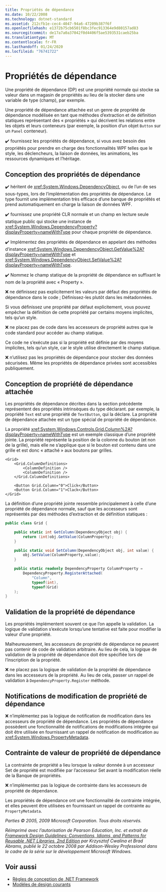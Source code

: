 ```yaml
---
title: Propriétés de dépendance
ms.date: 10/22/2008
ms.technology: dotnet-standard
ms.assetid: 212cfb1e-cec4-4047-94a6-47209b387f6f
ms.openlocfilehash: e1372b75cb6501f8bc3fec913364e9d80157ad83
ms.sourcegitcommit: de17a7a0a37042f0d4406f5ae5393531caeb25ba
ms.translationtype: MT
ms.contentlocale: fr-FR
ms.lasthandoff: 01/24/2020
ms.locfileid: "76741722"
---
```

# <a name="dependency-properties"></a>Propriétés de dépendance
Une propriété de dépendance (DP) est une propriété normale qui stocke sa valeur dans un magasin de propriétés au lieu de la stocker dans une variable de type (champ), par exemple.

 Une propriété de dépendance attachée est un genre de propriété de dépendance modélisée en tant que méthodes d’extraction et de définition statiques représentant des « propriétés » qui décrivent les relations entre les objets et leurs conteneurs (par exemple, la position d’un objet `Button` sur un `Panel` conteneur).

 ✔️ fournissez les propriétés de dépendance, si vous avez besoin des propriétés pour prendre en charge des fonctionnalités WPF telles que le style, les déclencheurs, la liaison de données, les animations, les ressources dynamiques et l’héritage.

## <a name="dependency-property-design"></a>Conception des propriétés de dépendance
 ✔️ héritent de <xref:System.Windows.DependencyObject>, ou de l’un de ses sous-types, lors de l’implémentation des propriétés de dépendance. Le type fournit une implémentation très efficace d’une banque de propriétés et prend automatiquement en charge la liaison de données WPF.

 ✔️ fournissez une propriété CLR normale et un champ en lecture seule statique public qui stocke une instance de <xref:System.Windows.DependencyProperty?displayProperty=nameWithType> pour chaque propriété de dépendance.

 ✔️ Implémentez des propriétés de dépendance en appelant des méthodes d’instance <xref:System.Windows.DependencyObject.GetValue%2A?displayProperty=nameWithType> et <xref:System.Windows.DependencyObject.SetValue%2A?displayProperty=nameWithType>.

 ✔️ Nommez le champ statique de la propriété de dépendance en suffixant le nom de la propriété avec « Property ».

 ❌ ne définissez pas explicitement les valeurs par défaut des propriétés de dépendance dans le code ; Définissez-les plutôt dans les métadonnées.

 Si vous définissez une propriété par défaut explicitement, vous pouvez empêcher la définition de cette propriété par certains moyens implicites, tels qu’un style.

 ❌ ne placez pas de code dans les accesseurs de propriété autres que le code standard pour accéder au champ statique.

 Ce code ne s’exécute pas si la propriété est définie par des moyens implicites, tels qu’un style, car le style utilise directement le champ statique.

 ❌ n’utilisez pas les propriétés de dépendance pour stocker des données sécurisées. Même les propriétés de dépendance privées sont accessibles publiquement.

## <a name="attached-dependency-property-design"></a>Conception de propriété de dépendance attachée
 Les propriétés de dépendance décrites dans la section précédente représentent des propriétés intrinsèques du type déclarant. par exemple, la propriété `Text` est une propriété de `TextButton`, qui la déclare. La propriété de dépendance attachée est un type spécial de propriété de dépendance.

 La propriété <xref:System.Windows.Controls.Grid.Column%2A?displayProperty=nameWithType> est un exemple classique d’une propriété jointe. La propriété représente la position de la colonne du bouton (et non de la grille), mais elle ne s’applique que si le bouton est contenu dans une grille et est donc « attaché » aux boutons par grilles.

```xaml
<Grid>
    <Grid.ColumnDefinitions>
        <ColumnDefinition />
        <ColumnDefinition />
    </Grid.ColumnDefinitions>

    <Button Grid.Column="0">Click</Button>
    <Button Grid.Column="1">Clack</Button>
</Grid>
```

 La définition d’une propriété jointe ressemble principalement à celle d’une propriété de dépendance normale, sauf que les accesseurs sont représentés par des méthodes d’extraction et de définition statiques :

```csharp
public class Grid {

    public static int GetColumn(DependencyObject obj) {
        return (int)obj.GetValue(ColumnProperty);
    }

    public static void SetColumn(DependencyObject obj, int value) {
        obj.SetValue(ColumnProperty,value);
    }

    public static readonly DependencyProperty ColumnProperty =
        DependencyProperty.RegisterAttached(
            "Column",
            typeof(int),
            typeof(Grid)
    );
}
```

## <a name="dependency-property-validation"></a>Validation de la propriété de dépendance
 Les propriétés implémentent souvent ce que l’on appelle la validation. La logique de validation s’exécute lorsqu’une tentative est faite pour modifier la valeur d’une propriété.

 Malheureusement, les accesseurs de propriété de dépendance ne peuvent pas contenir de code de validation arbitraire. Au lieu de cela, la logique de validation de la propriété de dépendance doit être spécifiée lors de l’inscription de la propriété.

 ❌ ne placez pas la logique de validation de la propriété de dépendance dans les accesseurs de la propriété. Au lieu de cela, passer un rappel de validation à `DependencyProperty.Register` méthode.

## <a name="dependency-property-change-notifications"></a>Notifications de modification de propriété de dépendance
 ❌ n’implémentez pas la logique de notification de modification dans les accesseurs de propriété de dépendance. Les propriétés de dépendance possèdent une fonctionnalité de notifications de modifications intégrée qui doit être utilisée en fournissant un rappel de notification de modification au <xref:System.Windows.PropertyMetadata>.

## <a name="dependency-property-value-coercion"></a>Contrainte de valeur de propriété de dépendance
 La contrainte de propriété a lieu lorsque la valeur donnée à un accesseur Set de propriété est modifiée par l’accesseur Set avant la modification réelle de la Banque de propriétés.

 ❌ n’implémentez pas la logique de contrainte dans les accesseurs de propriété de dépendance.

 Les propriétés de dépendance ont une fonctionnalité de contrainte intégrée, et elles peuvent être utilisées en fournissant un rappel de contrainte au `PropertyMetadata`.

 *Parties © 2005, 2009 Microsoft Corporation. Tous droits réservés.*

 *Réimprimé avec l’autorisation de Pearson Education, Inc. et extrait de [Framework Design Guidelines: Conventions, Idioms, and Patterns for Reusable .NET Libraries, 2nd Edition](https://www.informit.com/store/framework-design-guidelines-conventions-idioms-and-9780321545619) par Krzysztof Cwalina et Brad Abrams, publié le 22 octobre 2008 par Addison-Wesley Professional dans le cadre de la série sur le développement Microsoft Windows.*

## <a name="see-also"></a>Voir aussi

- [Règles de conception de .NET Framework](../../../docs/standard/design-guidelines/index.md)
- [Modèles de design courants](../../../docs/standard/design-guidelines/common-design-patterns.md)
